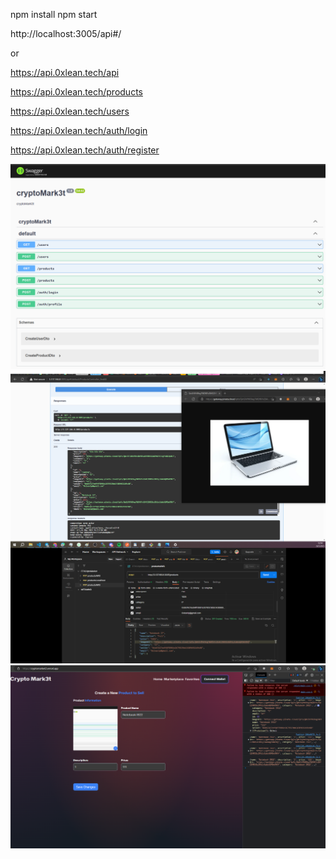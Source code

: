 npm install
npm start

http://localhost:3005/api#/

or

https://api.0xlean.tech/api

https://api.0xlean.tech/products

https://api.0xlean.tech/users

https://api.0xlean.tech/auth/login

https://api.0xlean.tech/auth/register




![Alt text](swagger.png)
![Alt text](fullProduct.png)
![Alt text](products.png)


